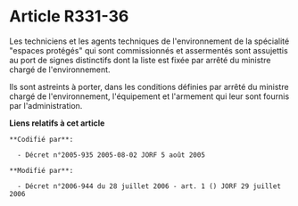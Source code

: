 # Article R331-36

Les techniciens et les agents techniques de l'environnement de la spécialité "espaces protégés" qui sont commissionnés et
assermentés sont assujettis au port de signes distinctifs dont la liste est fixée par arrêté du ministre chargé de
l'environnement.

Ils sont astreints à porter, dans les conditions définies par arrêté du ministre chargé de l'environnement, l'équipement et
l'armement qui leur sont fournis par l'administration.

**Liens relatifs à cet article**

	**Codifié par**:

	  - Décret n°2005-935 2005-08-02 JORF 5 août 2005

	**Modifié par**:

	  - Décret n°2006-944 du 28 juillet 2006 - art. 1 () JORF 29 juillet 2006
